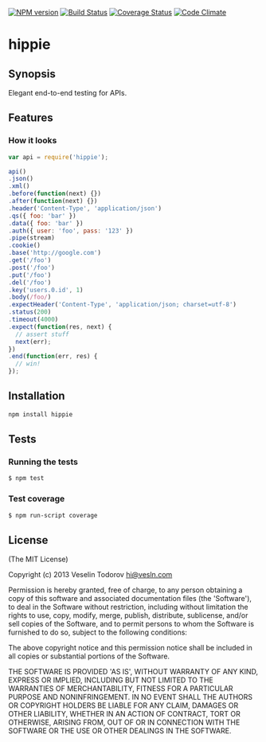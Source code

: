 [![NPM version](https://badge.fury.io/js/hippie.png)](http://badge.fury.io/js/hippie)
[![Build Status](https://secure.travis-ci.org/vesln/hippie.png)](http://travis-ci.org/vesln/hippie)
[![Coverage Status](https://coveralls.io/repos/vesln/hippie/badge.png?branch=master)](https://coveralls.io/r/vesln/hippie?branch=master)
[![Code Climate](https://codeclimate.com/github/vesln/hippie.png)](https://codeclimate.com/github/vesln/hippie)

# hippie

## Synopsis

Elegant end-to-end testing for APIs.

## Features

### How it looks

```js
var api = require('hippie');

api()
.json()
.xml()
.before(function(next) {})
.after(function(next) {})
.header('Content-Type', 'application/json')
.qs({ foo: 'bar' })
.data({ foo: 'bar' })
.auth({ user: 'foo', pass: '123' })
.pipe(stream)
.cookie()
.base('http://google.com')
.get('/foo')
.post('/foo')
.put('/foo')
.del('/foo')
.key('users.0.id', 1)
.body(/foo/)
.expectHeader('Content-Type', 'application/json; charset=utf-8')
.status(200)
.timeout(4000)
.expect(function(res, next) {
  // assert stuff
  next(err);
})
.end(function(err, res) {
  // win!
});
```

## Installation

```bash
npm install hippie
```

## Tests

### Running the tests

```bash
$ npm test
```

### Test coverage

```bash
$ npm run-script coverage
```

## License

(The MIT License)

Copyright (c) 2013 Veselin Todorov <hi@vesln.com>

Permission is hereby granted, free of charge, to any person obtaining
a copy of this software and associated documentation files (the
'Software'), to deal in the Software without restriction, including
without limitation the rights to use, copy, modify, merge, publish,
distribute, sublicense, and/or sell copies of the Software, and to
permit persons to whom the Software is furnished to do so, subject to
the following conditions:

The above copyright notice and this permission notice shall be
included in all copies or substantial portions of the Software.

THE SOFTWARE IS PROVIDED 'AS IS', WITHOUT WARRANTY OF ANY KIND,
EXPRESS OR IMPLIED, INCLUDING BUT NOT LIMITED TO THE WARRANTIES OF
MERCHANTABILITY, FITNESS FOR A PARTICULAR PURPOSE AND NONINFRINGEMENT.
IN NO EVENT SHALL THE AUTHORS OR COPYRIGHT HOLDERS BE LIABLE FOR ANY
CLAIM, DAMAGES OR OTHER LIABILITY, WHETHER IN AN ACTION OF CONTRACT,
TORT OR OTHERWISE, ARISING FROM, OUT OF OR IN CONNECTION WITH THE
SOFTWARE OR THE USE OR OTHER DEALINGS IN THE SOFTWARE.

